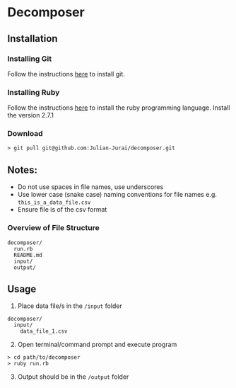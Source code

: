 # Decomposer

## Installation

### Installing Git
Follow the instructions [here](https://git-scm.com/downloads) to install git.

### Installing Ruby
Follow the instructions [here](https://www.ruby-lang.org/en/documentation/installation/#rubyinstaller) to install the ruby programming language. Install the version 2.7.1

### Download
```
> git pull git@github.com:Julian-Jurai/decomposer.git
```

## Notes:
- Do not use spaces in file names, use underscores
- Use lower case (snake case) naming conventions for file names e.g. `this_is_a_data_file.csv`
- Ensure file is of the csv format

### Overview of File Structure
```
decomposer/
  run.rb
  README.md
  input/
  output/
```

## Usage

1. Place data file/s in the `/input` folder
```
decomposer/
  input/
    data_file_1.csv
```

2. Open terminal/command prompt and execute program

```
> cd path/to/decomposer
> ruby run.rb
```

3. Output should be in the `/output` folder
